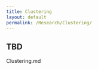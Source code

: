 ```yaml
---
title: Clustering
layout: default
permalink: /Research/Clustering/
---
```


## TBD 



Clustering.md